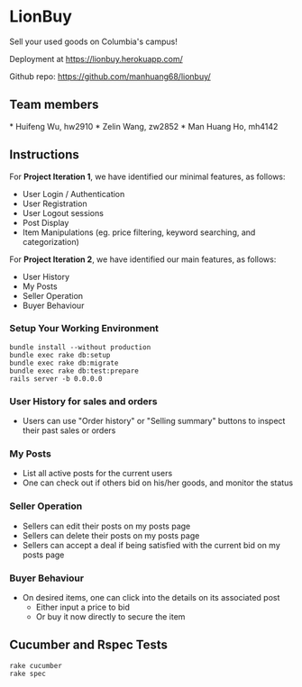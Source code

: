 # LionBuy

Sell your used goods on Columbia's campus! 

Deployment at https://lionbuy.herokuapp.com/

Github repo: https://github.com/manhuang68/lionbuy/



## Team members 

\* Huifeng Wu, hw2910
\* Zelin Wang, zw2852
\* Man Huang Ho, mh4142



## Instructions

For **Project Iteration 1**, we have identified our minimal features, as follows:

- User Login / Authentication
- User Registration
- User Logout sessions
- Post Display
- Item Manipulations (eg. price filtering, keyword searching, and categorization)

For **Project Iteration 2**, we have identified our main features, as follows:

- User History
- My Posts
- Seller Operation
- Buyer Behaviour 

### Setup Your Working Environment

```
bundle install --without production 
bundle exec rake db:setup 
bundle exec rake db:migrate
bundle exec rake db:test:prepare
rails server -b 0.0.0.0
```

### User History for sales and orders

- Users can use "Order history" or "Selling summary" buttons to inspect their past sales or orders

### My Posts 

- List all active posts for the current users
- One can check out if others bid on his/her goods, and monitor the status

### Seller Operation

- Sellers can edit their posts on my posts page 
- Sellers can delete their posts on my posts page 
- Sellers can accept a deal if being satisfied with the current bid on my posts page 

### Buyer Behaviour 

- On desired items, one can click into the details on its associated post
  - Either input a price to bid
  - Or buy it now directly to secure the item



## Cucumber and  Rspec Tests

```
rake cucumber
rake spec
```

